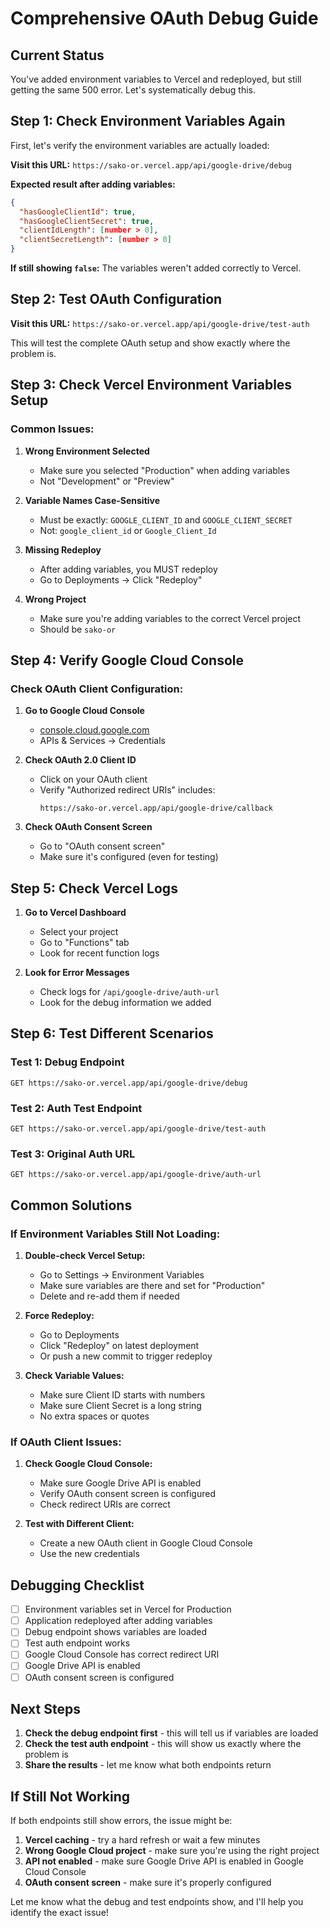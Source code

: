 # Comprehensive OAuth Debug Guide

## Current Status

You've added environment variables to Vercel and redeployed, but still getting the same 500 error. Let's systematically debug this.

## Step 1: Check Environment Variables Again

First, let's verify the environment variables are actually loaded:

**Visit this URL:** `https://sako-or.vercel.app/api/google-drive/debug`

**Expected result after adding variables:**

```json
{
  "hasGoogleClientId": true,
  "hasGoogleClientSecret": true,
  "clientIdLength": [number > 0],
  "clientSecretLength": [number > 0]
}
```

**If still showing `false`:** The variables weren't added correctly to Vercel.

## Step 2: Test OAuth Configuration

**Visit this URL:** `https://sako-or.vercel.app/api/google-drive/test-auth`

This will test the complete OAuth setup and show exactly where the problem is.

## Step 3: Check Vercel Environment Variables Setup

### Common Issues:

1. **Wrong Environment Selected**

   - Make sure you selected "Production" when adding variables
   - Not "Development" or "Preview"

2. **Variable Names Case-Sensitive**

   - Must be exactly: `GOOGLE_CLIENT_ID` and `GOOGLE_CLIENT_SECRET`
   - Not: `google_client_id` or `Google_Client_Id`

3. **Missing Redeploy**

   - After adding variables, you MUST redeploy
   - Go to Deployments → Click "Redeploy"

4. **Wrong Project**
   - Make sure you're adding variables to the correct Vercel project
   - Should be `sako-or`

## Step 4: Verify Google Cloud Console

### Check OAuth Client Configuration:

1. **Go to Google Cloud Console**

   - [console.cloud.google.com](https://console.cloud.google.com)
   - APIs & Services → Credentials

2. **Check OAuth 2.0 Client ID**

   - Click on your OAuth client
   - Verify "Authorized redirect URIs" includes:
     ```
     https://sako-or.vercel.app/api/google-drive/callback
     ```

3. **Check OAuth Consent Screen**
   - Go to "OAuth consent screen"
   - Make sure it's configured (even for testing)

## Step 5: Check Vercel Logs

1. **Go to Vercel Dashboard**

   - Select your project
   - Go to "Functions" tab
   - Look for recent function logs

2. **Look for Error Messages**
   - Check logs for `/api/google-drive/auth-url`
   - Look for the debug information we added

## Step 6: Test Different Scenarios

### Test 1: Debug Endpoint

```
GET https://sako-or.vercel.app/api/google-drive/debug
```

### Test 2: Auth Test Endpoint

```
GET https://sako-or.vercel.app/api/google-drive/test-auth
```

### Test 3: Original Auth URL

```
GET https://sako-or.vercel.app/api/google-drive/auth-url
```

## Common Solutions

### If Environment Variables Still Not Loading:

1. **Double-check Vercel Setup:**

   - Go to Settings → Environment Variables
   - Make sure variables are there and set for "Production"
   - Delete and re-add them if needed

2. **Force Redeploy:**

   - Go to Deployments
   - Click "Redeploy" on latest deployment
   - Or push a new commit to trigger redeploy

3. **Check Variable Values:**
   - Make sure Client ID starts with numbers
   - Make sure Client Secret is a long string
   - No extra spaces or quotes

### If OAuth Client Issues:

1. **Check Google Cloud Console:**

   - Make sure Google Drive API is enabled
   - Verify OAuth consent screen is configured
   - Check redirect URIs are correct

2. **Test with Different Client:**
   - Create a new OAuth client in Google Cloud Console
   - Use the new credentials

## Debugging Checklist

- [ ] Environment variables set in Vercel for Production
- [ ] Application redeployed after adding variables
- [ ] Debug endpoint shows variables are loaded
- [ ] Test auth endpoint works
- [ ] Google Cloud Console has correct redirect URI
- [ ] Google Drive API is enabled
- [ ] OAuth consent screen is configured

## Next Steps

1. **Check the debug endpoint first** - this will tell us if variables are loaded
2. **Check the test auth endpoint** - this will show us exactly where the problem is
3. **Share the results** - let me know what both endpoints return

## If Still Not Working

If both endpoints still show errors, the issue might be:

1. **Vercel caching** - try a hard refresh or wait a few minutes
2. **Wrong Google Cloud project** - make sure you're using the right project
3. **API not enabled** - make sure Google Drive API is enabled in Google Cloud Console
4. **OAuth consent screen** - make sure it's properly configured

Let me know what the debug and test endpoints show, and I'll help you identify the exact issue!
